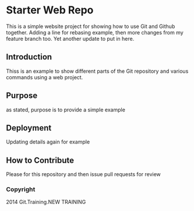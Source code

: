 # Starter Web Repo

This is a simple website project for showing how to use Git and Github together. Adding a line for rebasing example, then more changes from my feature branch too. Yet another update to put in here.

## Introduction 

Thiss is an example to show different parts of the Git repository and various commands using a web project.

## Purpose

as stated, purpose is to provide a simple example

## Deployment

Updating details again for example

## How to Contribute

Please for this repository and then issue pull requests for review

### Copyright

2014 Git.Training.NEW TRAINING
